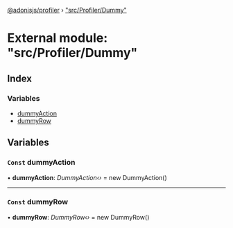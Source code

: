 [@adonisjs/profiler](../README.md) › ["src/Profiler/Dummy"](_src_profiler_dummy_.md)

# External module: "src/Profiler/Dummy"

## Index

### Variables

* [dummyAction](_src_profiler_dummy_.md#const-dummyaction)
* [dummyRow](_src_profiler_dummy_.md#const-dummyrow)

## Variables

### `Const` dummyAction

• **dummyAction**: *DummyAction‹›* = new DummyAction()

___

### `Const` dummyRow

• **dummyRow**: *DummyRow‹›* = new DummyRow()
